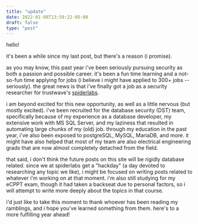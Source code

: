 ```yaml
---
title: "update"
date: 2022-01-08T13:59:22-05:00
draft: false
type: "post"
---
```


hello!

it's been a while since my last post, but there's a reason (i promise).


as you may know, this past year i've been seriously pursuing security as both a passion and possible career. it's been a fun time learning and a not-so-fun time applying for jobs (i believe i might have applied to 300+ jobs -- seriously). the great news is that i've finally got a job as a security researcher for trustwave's [spiderlabs](https://www.trustwave.com/en-us/company/about-us/spiderlabs/). 


i am beyond excited for this new opportunity, as well as a little nervous (but mostly excited). i've been recruited for the database security (DST) team, specifically because of my experience as a database developer, my extensive work with MS SQL Server, and my laziness that resulted in automating large chunks of my (old) job. through my education in the past year, i've also been exposed to postgreSQL, MySQL, MariaDB, and more. it might have also helped that most of my team are also electrical engineering grads that are now almost completely detached from the field. 


that said, i don't think the future posts on this site will be rigidly database related. since we at spiderlabs get a "hackday" (a day devoted to researching any topic we like), i might be focused on writing posts related to whatever i'm working on at that moment. i'm also still studying for my eCPPT exam, though it had taken a backseat due to personal factors, so i will attempt to write more deeply about the topics in that course.


i'd just like to take this moment to thank whoever has been reading my ramblings, and i hope you've learned something from them. here's to a more fulfilling year ahead!